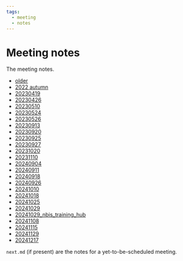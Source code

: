 ```yaml
---
tags:
  - meeting
  - notes
---
```


# Meeting notes

The meeting notes.

<!-- Putting the links between less-then and greater-than signs does not work here :-/ -->

- [older](older.md)
- [2022 autumn](2022_autumn.md)
- [20230419](20240419.md)
- [20230426](20240426.md)
- [20230510](20230510.md)
- [20230524](20230524.md)
- [20230526](20230526.md)
- [20230913](20230913.md)
- [20230920](20230920.md)
- [20230925](20230925.md)
- [20230927](20230927.md)
- [20231020](20231020.md)
- [20231110](20231110.md)
- [20240904](20240904.md)
- [20240911](20240911.md)
- [20240918](20240918.md)
- [20240926](20240926.md)
- [20241010](20241010.md)
- [20241018](20241018.md)
- [20241025](20241025.md)
- [20241029](20241029.md)
- [20241029_nbis_training_hub](20241029_nbis_training_hub.md)
- [20241108](20241108.md)
- [20241115](20241115.md)
- [20241129](20241129.md)
- [20241217](20241217.md)

`next.md` (if present) are the notes for a yet-to-be-scheduled meeting.
